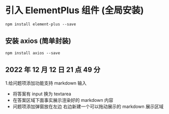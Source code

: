 # 引入 ElementPlus 组件 (全局安装)

```shell
npm install element-plus --save
```

## 安装 axios (简单封装)

```shell
npm install axios --save
```

## 2022 年 12 月 12 日 21 点 49 分

1.给问题项添加功能支持 markdown 输入

- 将答案有 input 换为 textarea
- 在答案区域下面事实展示渲染好的 markdown 内容
- 问题项添加弹窗放在左边 右边新建一个可以拖动展示的 markdown 展示区域
